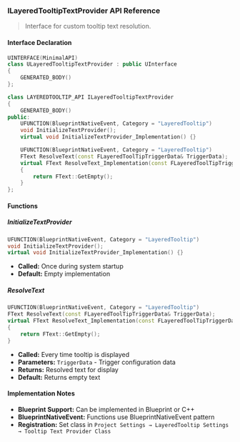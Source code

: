 ### ILayeredTooltipTextProvider API Reference

> Interface for custom tooltip text resolution.

#### Interface Declaration

```cpp
UINTERFACE(MinimalAPI)
class ULayeredTooltipTextProvider : public UInterface
{
    GENERATED_BODY()
};

class LAYEREDTOOLTIP_API ILayeredTooltipTextProvider
{
    GENERATED_BODY()
public:
    UFUNCTION(BlueprintNativeEvent, Category = "LayeredTooltip")
    void InitializeTextProvider();
    virtual void InitializeTextProvider_Implementation() {}

    UFUNCTION(BlueprintNativeEvent, Category = "LayeredTooltip")
    FText ResolveText(const FLayeredToolTipTriggerData& TriggerData);
    virtual FText ResolveText_Implementation(const FLayeredToolTipTriggerData& TriggerData)
    {
        return FText::GetEmpty();
    }
};
```

#### Functions

##### InitializeTextProvider

```cpp
UFUNCTION(BlueprintNativeEvent, Category = "LayeredTooltip")
void InitializeTextProvider();
virtual void InitializeTextProvider_Implementation() {}
```

- **Called:** Once during system startup
- **Default:** Empty implementation

##### ResolveText

```cpp
UFUNCTION(BlueprintNativeEvent, Category = "LayeredTooltip")
FText ResolveText(const FLayeredToolTipTriggerData& TriggerData);
virtual FText ResolveText_Implementation(const FLayeredToolTipTriggerData& TriggerData)
{
    return FText::GetEmpty();
}
```

- **Called:** Every time tooltip is displayed
- **Parameters:** `TriggerData` - Trigger configuration data
- **Returns:** Resolved text for display
- **Default:** Returns empty text

#### Implementation Notes

- **Blueprint Support:** Can be implemented in Blueprint or C++
- **BlueprintNativeEvent:** Functions use BlueprintNativeEvent pattern
- **Registration:** Set class in `Project Settings → LayeredTooltip Settings → Tooltip Text Provider Class`